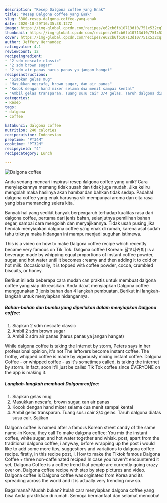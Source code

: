 ```yaml
---
description: "Resep Dalgona coffee yang Enak"
title: "Resep Dalgona coffee yang Enak"
slug: 5380-resep-dalgona-coffee-yang-enak
date: 2020-10-29T16:35:38.127Z
image: https://img-global.cpcdn.com/recipes/e62cb6fb10713d10/751x532cq70/dalgona-coffee-foto-resep-utama.jpg
thumbnail: https://img-global.cpcdn.com/recipes/e62cb6fb10713d10/751x532cq70/dalgona-coffee-foto-resep-utama.jpg
cover: https://img-global.cpcdn.com/recipes/e62cb6fb10713d10/751x532cq70/dalgona-coffee-foto-resep-utama.jpg
author: Jeffery Hernandez
ratingvalue: 4.1
reviewcount: 12
recipeingredient:
- "2 sdm nescafe classic"
- "2 sdm brown sugar"
- "2 sdm air panas harus panas ya jangan hangat"
recipeinstructions:
- "Siapkan gelas mug"
- "Masukkan nescafe, brown sugar, dan air panas"
- "Kocok dengan hand mixer selama dua menit sampai kental"
- "Ambil gelas transparan. Tuang susu cair 3/4 gelas. Taruh dalgona diatas susu cair. Sajikan"
categories:
- Resep
tags:
- dalgona
- coffee

katakunci: dalgona coffee 
nutrition: 240 calories
recipecuisine: Indonesian
preptime: "PT34M"
cooktime: "PT32M"
recipeyield: "4"
recipecategory: Lunch

---
```



![Dalgona coffee](https://img-global.cpcdn.com/recipes/e62cb6fb10713d10/751x532cq70/dalgona-coffee-foto-resep-utama.jpg)

Anda sedang mencari inspirasi resep dalgona coffee yang unik? Cara menyiapkannya memang tidak susah dan tidak juga mudah. Jika keliru mengolah maka hasilnya akan hambar dan bahkan tidak sedap. Padahal dalgona coffee yang enak harusnya sih mempunyai aroma dan cita rasa yang bisa memancing selera kita.

Banyak hal yang sedikit banyak berpengaruh terhadap kualitas rasa dari dalgona coffee, pertama dari jenis bahan, selanjutnya pemilihan bahan segar, sampai cara mengolah dan menyajikannya. Tidak usah pusing jika hendak menyiapkan dalgona coffee yang enak di rumah, karena asal sudah tahu triknya maka hidangan ini mampu menjadi suguhan istimewa.

This is a video on how to make Dalgona coffee recipe which recently became very famous on Tik Tok. Dalgona coffee (Korean: 달고나커피) is a beverage made by whipping equal proportions of instant coffee powder, sugar, and hot water until it becomes creamy and then adding it to cold or hot milk. Occasionally, it is topped with coffee powder, cocoa, crumbled biscuits, or honey.


Berikut ini ada beberapa cara mudah dan praktis untuk membuat dalgona coffee yang siap dikreasikan. Anda dapat menyiapkan Dalgona coffee menggunakan 3 jenis bahan dan 4 langkah pembuatan. Berikut ini langkah-langkah untuk menyiapkan hidangannya.

<!--inarticleads1-->

##### Bahan-bahan dan bumbu yang diperlukan dalam menyiapkan Dalgona coffee:

1. Siapkan 2 sdm nescafe classic
1. Ambil 2 sdm brown sugar
1. Ambil 2 sdm air panas (harus panas ya jangan hangat)


While dalgona coffee is taking the Internet by storm, Peters says in her professional opinion, it&#39;s not The leftovers become instant coffee. The frothy, whipped coffee is made by vigorously mixing instant coffee. Dalgona Coffee - or whipped coffee - as it&#39;s sometimes called, is taking the internet by storm. In fact, soon it&#39;ll just be called Tik Tok coffee since EVERYONE on the app is making it. 

<!--inarticleads2-->

##### Langkah-langkah membuat Dalgona coffee:

1. Siapkan gelas mug
1. Masukkan nescafe, brown sugar, dan air panas
1. Kocok dengan hand mixer selama dua menit sampai kental
1. Ambil gelas transparan. Tuang susu cair 3/4 gelas. Taruh dalgona diatas susu cair. Sajikan


Dalgona coffee is named after a famous Korean street candy of the same name-in Korea, they call To make dalgona coffee: You mix the instant coffee, white sugar, and hot water together and whisk. post, apart from the traditional dalgona coffee, i anyway, before wrapping up the post i would like to add some more tips, suggestions and variations to dalgona coffee recipe. firstly, in this recipe post, i. How to make the Tiktok famous Dalgona Coffee + three non-caffeinated recipes! In case you haven&#39;t encountered it yet, Dalgona Coffee is a coffee trend that people are currently going crazy over on. Dalgona coffee recipe with step by step pictures and video. Dalgona coffee is Dalgona coffee was orginated from Korea and its spreading across the world and it is actually very trending now so. 

Bagaimana? Mudah bukan? Itulah cara menyiapkan dalgona coffee yang bisa Anda praktikkan di rumah. Semoga bermanfaat dan selamat mencoba!
